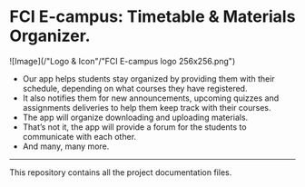 # FCI E-campus: Timetable & Materials Organizer.
![Image](/"Logo & Icon"/"FCI E-campus logo 256x256.png")  
* Our app helps students stay organized by providing them with their schedule, depending on what courses they have registered.
* It also notifies them for new announcements, upcoming quizzes and assignments deliveries to help them keep track with their courses.
* The app will organize downloading and uploading materials.
* That’s not it, the app will provide a forum for the students to communicate with each other.
* And many, many more.

---
This repository contains all the project documentation files.
